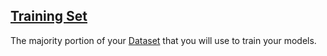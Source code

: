 ## [Training Set](#training-set)

The majority portion of your [Dataset](#dataset) that you will use to train your models.
